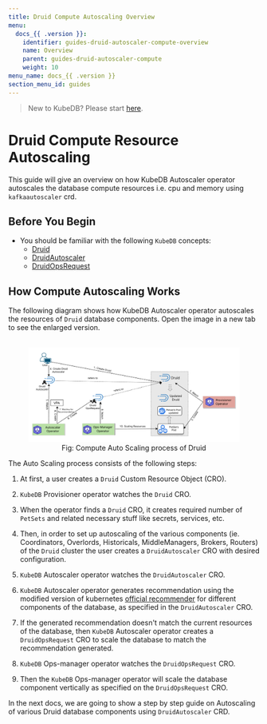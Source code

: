```yaml
---
title: Druid Compute Autoscaling Overview
menu:
  docs_{{ .version }}:
    identifier: guides-druid-autoscaler-compute-overview
    name: Overview
    parent: guides-druid-autoscaler-compute
    weight: 10
menu_name: docs_{{ .version }}
section_menu_id: guides
---
```


> New to KubeDB? Please start [here](/docs/README.md).

# Druid Compute Resource Autoscaling

This guide will give an overview on how KubeDB Autoscaler operator autoscales the database compute resources i.e. cpu and memory using `kafkaautoscaler` crd.

## Before You Begin

- You should be familiar with the following `KubeDB` concepts:
  - [Druid](/docs/guides/kafka/concepts/kafka.md)
  - [DruidAutoscaler](/docs/guides/kafka/concepts/kafkaautoscaler.md)
  - [DruidOpsRequest](/docs/guides/kafka/concepts/kafkaopsrequest.md)

## How Compute Autoscaling Works

The following diagram shows how KubeDB Autoscaler operator autoscales the resources of `Druid` database components. Open the image in a new tab to see the enlarged version.

<figure align="center">
  <img alt="Volume Expansion process of Druid" src="/docs/guides/druid/autoscaler/compute/images/compute-autoscaling.png">
<figcaption align="center">Fig: Compute Auto Scaling process of Druid</figcaption>
</figure>

The Auto Scaling process consists of the following steps:

1. At first, a user creates a `Druid` Custom Resource Object (CRO).

2. `KubeDB` Provisioner operator watches the `Druid` CRO.

3. When the operator finds a `Druid` CRO, it creates required number of `PetSets` and related necessary stuff like secrets, services, etc.

4. Then, in order to set up autoscaling of the various components (ie. Coordinators, Overlords, Historicals, MiddleManagers, Brokers, Routers) of the `Druid` cluster the user creates a `DruidAutoscaler` CRO with desired configuration.

5. `KubeDB` Autoscaler operator watches the `DruidAutoscaler` CRO.

6. `KubeDB` Autoscaler operator generates recommendation using the modified version of kubernetes [official recommender](https://github.com/kubernetes/autoscaler/tree/master/vertical-pod-autoscaler/pkg/recommender) for different components of the database, as specified in the `DruidAutoscaler` CRO.

7. If the generated recommendation doesn't match the current resources of the database, then `KubeDB` Autoscaler operator creates a `DruidOpsRequest` CRO to scale the database to match the recommendation generated.

8. `KubeDB` Ops-manager operator watches the `DruidOpsRequest` CRO.

9. Then the `KubeDB` Ops-manager operator will scale the database component vertically as specified on the `DruidOpsRequest` CRO.

In the next docs, we are going to show a step by step guide on Autoscaling of various Druid database components using `DruidAutoscaler` CRD.

